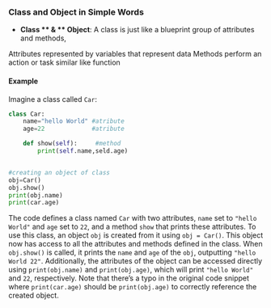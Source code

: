 ### Class and Object in Simple Words

- **Class  ** & ** Object**: 
A class is just like a blueprint group of attributes and methods,

Attributes represented by variables that represent data
Methods perform an action or task similar like function


#### Example

Imagine a class called `Car`:

```python
class Car:
    name="hello World" #atribute
    age=22             #atribute

    def show(self):     #method
        print(self.name,seld.age)


#creating an object of class
obj=Car()
obj.show()
print(obj.name)
print(car.age)
```
The code defines a class named `Car` with two attributes, `name` set to `"hello World"` and `age` set to `22`, and a method `show` that prints these attributes. To use this class, an object `obj` is created from it using `obj = Car()`. This object now has access to all the attributes and methods defined in the class. When `obj.show()` is called, it prints the `name` and `age` of the `obj`, outputting `"hello World 22"`. Additionally, the attributes of the object can be accessed directly using `print(obj.name)` and `print(obj.age)`, which will print `"hello World"` and `22`, respectively. Note that there’s a typo in the original code snippet where `print(car.age)` should be `print(obj.age)` to correctly reference the created object.


